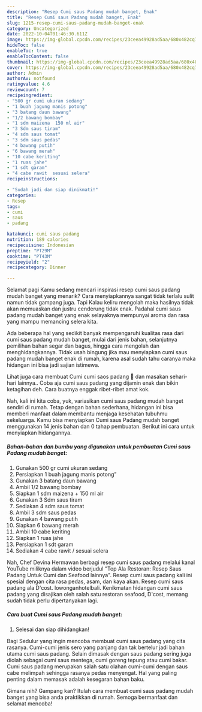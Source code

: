 ```yaml
---
description: "Resep Cumi saus Padang mudah banget, Enak"
title: "Resep Cumi saus Padang mudah banget, Enak"
slug: 1215-resep-cumi-saus-padang-mudah-banget-enak
category: Uncategorized
date: 2022-10-04T01:46:30.611Z
image: https://img-global.cpcdn.com/recipes/23ceea49928ad5aa/680x482cq70/cumi-saus-padang-mudah-banget-foto-resep-utama.jpg
hideToc: false
enableToc: true
enableTocContent: false
thumbnail: https://img-global.cpcdn.com/recipes/23ceea49928ad5aa/680x482cq70/cumi-saus-padang-mudah-banget-foto-resep-utama.jpg
cover: https://img-global.cpcdn.com/recipes/23ceea49928ad5aa/680x482cq70/cumi-saus-padang-mudah-banget-foto-resep-utama.jpg
author: Admin
authorAv: notfound
ratingvalue: 4.6
reviewcount: 7
recipeingredient:
- "500 gr cumi ukuran sedang"
- "1 buah jagung manis potong"
- "3 batang daun bawang"
- "1/2 bawang bombay"
- "1 sdm maizena  150 ml air"
- "3 Sdm saus tiram"
- "4 sdm saus tomat"
- "3 sdm saus pedas"
- "4 bawang putih"
- "6 bawang merah"
- "10 cabe keriting"
- "1 ruas jahe"
- "1 sdt garam"
- "4 cabe rawit  sesuai selera"
recipeinstructions:

- "Sudah jadi dan siap dinikmati!"
categories:
- Resep
tags:
- cumi
- saus
- padang

katakunci: cumi saus padang 
nutrition: 189 calories
recipecuisine: Indonesian
preptime: "PT29M"
cooktime: "PT43M"
recipeyield: "2"
recipecategory: Dinner

---
```



Selamat pagi Kamu sedang mencari inspirasi resep cumi saus padang mudah banget yang menarik? Cara menyiapkannya sangat tidak terlalu sulit namun tidak gampang juga. Tapi Kalau keliru mengolah maka hasilnya tidak akan memuaskan dan justru cenderung tidak enak. Padahal cumi saus padang mudah banget yang enak selayaknya mempunyai aroma dan rasa yang mampu memancing selera kita.


Ada beberapa hal yang sedikit banyak mempengaruhi kualitas rasa dari cumi saus padang mudah banget, mulai dari jenis bahan, selanjutnya pemilihan bahan segar dan bagus, hingga cara mengolah dan menghidangkannya. Tidak usah bingung jika mau menyiapkan cumi saus padang mudah banget enak di rumah, karena asal sudah tahu caranya maka hidangan ini bisa jadi sajian istimewa.

Lihat juga cara membuat Cumi cumi saos padang 🦑 dan masakan sehari-hari lainnya.. Coba aja cumi saus padang yang dijamin enak dan bikin ketagihan deh. Cara buatnya enggak ribet-ribet amat kok.


Nah, kali ini kita coba, yuk, variasikan cumi saus padang mudah banget sendiri di rumah. Tetap dengan bahan sederhana, hidangan ini bisa memberi manfaat dalam membantu menjaga kesehatan tubuhmu sekeluarga. Kamu bisa menyiapkan Cumi saus Padang mudah banget menggunakan 14 jenis bahan dan 0 tahap pembuatan. Berikut ini cara untuk menyiapkan hidangannya.

<!--inarticleads1-->

##### Bahan-bahan dan bumbu yang digunakan untuk pembuatan Cumi saus Padang mudah banget:

1. Gunakan 500 gr cumi ukuran sedang
1. Persiapkan 1 buah jagung manis potong”
1. Gunakan 3 batang daun bawang
1. Ambil 1/2 bawang bombay
1. Siapkan 1 sdm maizena + 150 ml air
1. Gunakan 3 Sdm saus tiram
1. Sediakan 4 sdm saus tomat
1. Ambil 3 sdm saus pedas
1. Gunakan 4 bawang putih
1. Siapkan 6 bawang merah
1. Ambil 10 cabe keriting
1. Siapkan 1 ruas jahe
1. Persiapkan 1 sdt garam
1. Sediakan 4 cabe rawit / sesuai selera


Nah, Chef Devina Hermawan berbagi resep cumi saus padang melalui kanal YouTube miliknya dalam video berjudul &#34;Top Ala Restoran: Resep Saus Padang Untuk Cumi dan Seafood lainnya&#34;. Resep cumi saus padang kali ini spesial dengan cita rasa pedas, asam, dan kaya akan. Resep cumi saus padang ala D&#39;cost. lowonganhotelbali. Kenikmatan hidangan cumi saus padang yang disajikan oleh salah satu restoran seafood, D&#39;cost, memang sudah tidak perlu dipertanyakan lagi. 

<!--inarticleads2-->

##### Cara buat Cumi saus Padang mudah banget:


1. Selesai dan siap dihidangkan!

Bagi Sedulur yang ingin mencoba membuat cumi saus padang yang cita rasanya. Cumi-cumi jenis sero yang panjang dan tak bertelur jadi bahan utama cumi saus padang. Selain dimasak dengan saus padang sering juga diolah sebagai cumi saus mentega, cumi goreng tepung atau cumi bakar. Cumi saus padang merupakan salah satu olahan cumi-cumi dengan saus cabe melimpah sehingga rasanya pedas menyengat. Hal yang paling penting dalam memasak adalah kesegaran bahan baku. 

Gimana nih? Gampang kan? Itulah cara membuat cumi saus padang mudah banget yang bisa anda praktikkan di rumah. Semoga bermanfaat dan selamat mencoba!
